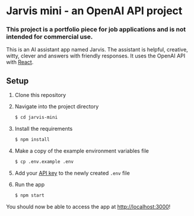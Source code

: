 # Jarvis mini - an OpenAI API project

### This project is a portfolio piece for job applications and is not intended for commercial use.
This is an AI assistant app named Jarvis. The assistant is helpful, creative, witty, clever and answers with friendly responses. 
It uses the OpenAI API with [React](https://reactjs.org/).

## Setup

1. Clone this repository

2. Navigate into the project directory

   ```bash
   $ cd jarvis-mini
   ```

3. Install the requirements

   ```bash
   $ npm install
   ```

4. Make a copy of the example environment variables file

   ```bash
   $ cp .env.example .env
   ```

5. Add your [API key](https://beta.openai.com/account/api-keys) to the newly created `.env` file

6. Run the app

   ```bash
   $ npm start
   ```

You should now be able to access the app at [http://localhost:3000](http://localhost:3000)!